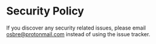 # Security Policy

If you discover any security related issues, please email osbre@protonmail.com instead of using the issue tracker.
